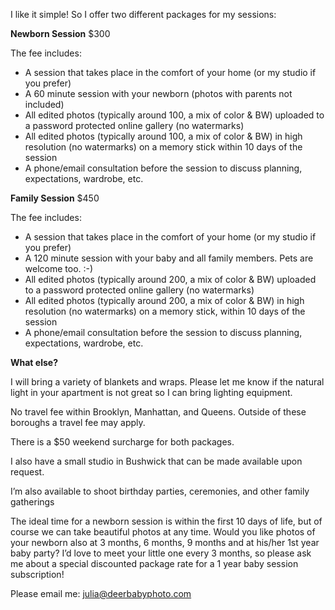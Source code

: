 I like it simple! So I offer two different packages for my sessions:

**Newborn Session** $300

The fee includes:

- A session that takes place in the comfort of your home (or my studio if you prefer)
- A 60 minute session with your newborn (photos with parents not included)
- All edited photos (typically around 100, a mix of color & BW) uploaded to a password protected online gallery (no watermarks)
- All edited photos (typically around 100, a mix of color & BW) in high resolution (no watermarks) on a memory stick within 10 days of the session
- A phone/email consultation before the session to discuss planning, expectations, wardrobe, etc.



**Family Session** $450

The fee includes:

- A session that takes place in the comfort of your home (or my studio if you prefer)
- A 120 minute session with your baby and all family members. Pets are welcome too. :-)
- All edited photos (typically around 200, a mix of color & BW) uploaded to a password protected online gallery (no watermarks)
- All edited photos (typically around 200, a mix of color & BW) in high resolution (no watermarks) on a memory stick, within 10 days of the session
- A phone/email consultation before the session to discuss planning, expectations, wardrobe, etc.


**What else?**

I will bring a variety of blankets and wraps. Please let me know if the natural light in your apartment is not great so I can bring lighting equipment. 

No travel fee within Brooklyn, Manhattan, and Queens.  Outside of these boroughs a travel fee may apply.

There is a $50 weekend surcharge for both packages.
 
I also have a small studio in Bushwick that can be made available upon request. 

I’m also available to shoot birthday parties, ceremonies, and other family gatherings

The ideal time for a newborn session is within the first 10 days of life, but of course we can take beautiful photos at any time.  Would you like photos of your newborn also at 3 months, 6 months, 9 months and at his/her 1st year baby party? I’d love to meet your little one every 3 months, so please ask me about a special discounted package rate for a 1 year baby session subscription!
 
Please email me: [julia@deerbabyphoto.com](mailto:julia@deerbabyphoto.com)
